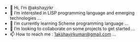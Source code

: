 - 👋 Hi, I’m @akshayjrkr
- 👀 I’m interested in LISP programming language and emerging technologies ...
- 🌱 I’m currently learning Scheme programming language ...
- 💞️ I’m looking to collaborate on some projects to get started ...
- 📫 How to reach me : 1akshayjrkumar@gmail.com ...

<!---
akshayjrkr/akshayjrkr is a ✨ special ✨ repository because its `README.md` (this file) appears on your GitHub profile.
You can click the Preview link to take a look at your changes.
--->
